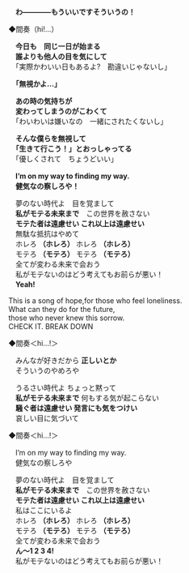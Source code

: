 　**わ――――もういいですそういうの！**

◆間奏（hi!…）

　**今日も　同じ一日が始まる  
 　誰よりも他人の目を気にして**  
　「実際かわいい日もあるよ?　勘違いじゃないし」

　**「無視かよ…」**

　**あの時の気持ちが  
　変わってしまうのがこわくて**  
　「わいわいは嫌いなの　一緒にされたくないし」
 
　**そんな僕らを無視して  
　「生きて行こう！」とおっしゃってる**  
　「優しくされて　ちょうどいい」

　**I’m on my way to finding my way.**  
　**健気なの察しろや！**

　夢のない時代よ　目を覚まして  
　**私がモテる未来まで**　この世界を赦さない    
　**モテた者は遠慮せい これ以上は遠慮せい**  
　無駄な抵抗はやめて  
　ホレろ **（ホレろ）** ホレろ **（ホレろ）**  
　モテろ **（モテろ）** モテろ **（モテろ）**  
　全てが変わる未来で会おう  
　私がモテないのはどう考えてもお前らが悪い！  
 　**Yeah!**

This is a song of hope,for those who feel loneliness.  
What can they do for the future,  
those who never knew this sorrow.  
CHECK IT. BREAK DOWN

◆間奏＜hi…!＞

　みんなが好きだから **正しいとか**  
　そういうのやめろや  

　うるさい時代よ ちょっと黙って  
　**私がモテる未来まで** 何もする気が起こらない    
　**騒ぐ者は遠慮せい 発言にも気をつけい**  
　哀しい目に気づいて

◆間奏＜hi…!＞

　I’m on my way to finding my way.  
　健気なの察しろや

　夢のない時代よ　目を覚まして  
　**私がモテる未来まで**　この世界を赦さない    
　**モテた者は遠慮せい これ以上は遠慮せい**  
　私はここにいるよ  
　ホレろ **（ホレろ）** ホレろ **（ホレろ）**  
　モテろ **（モテろ）** モテろ **（モテろ）**  
　全てが変わる未来で会おう  
　**ん～1 2 3 4!**  
　私がモテないのはどう考えてもお前らが悪い！
